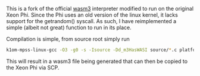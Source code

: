 This is a fork of the official [wasm3](https://github.com/wasm3/wasm3) interpreter modified to run on the original Xeon Phi. Since the Phi uses an old version of the linux kernel, it lacks support for the getrandom() syscall. As such, I have reimplemented a simple (albeit not great) function to run in its place.

Compilation is simple, from source root simply run 
```bash
k1om-mpss-linux-gcc -O3 -g0 -s -Isource -Dd_m3HasWASI source/*.c platforms/app/main.c -lm -o wasm3
```

This will result in a wasm3 file being generated that can then be copied to the Xeon Phi via SCP.
